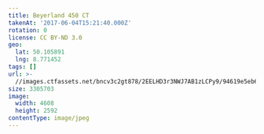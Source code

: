 ```yaml
---
title: Beyerland 450 CT
takenAt: '2017-06-04T15:21:40.000Z'
rotation: 0
license: CC BY-ND 3.0
geo:
  lat: 50.105891
  lng: 8.771452
tags: []
url: >-
  //images.ctfassets.net/bncv3c2gt878/2EELHD3r3NWJ7AB1zLCPy9/94619e5eb62de262ad71103a06455925/beyerland-450-ct_34707995410_o
size: 3305703
image:
  width: 4608
  height: 2592
contentType: image/jpeg
---
```


